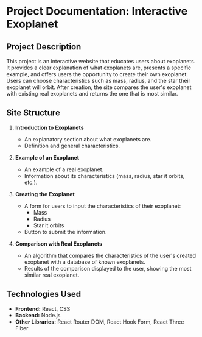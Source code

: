 # Project Documentation: Interactive Exoplanet

## Project Description

This project is an interactive website that educates users about exoplanets. It provides a clear explanation of what exoplanets are, presents a specific example, and offers users the opportunity to create their own exoplanet. Users can choose characteristics such as mass, radius, and the star their exoplanet will orbit. After creation, the site compares the user's exoplanet with existing real exoplanets and returns the one that is most similar.

## Site Structure

1. **Introduction to Exoplanets**
   - An explanatory section about what exoplanets are.
   - Definition and general characteristics.

2. **Example of an Exoplanet**
   - An example of a real exoplanet.
   - Information about its characteristics (mass, radius, star it orbits, etc.).

3. **Creating the Exoplanet**
   - A form for users to input the characteristics of their exoplanet:
     - Mass
     - Radius
     - Star it orbits
   - Button to submit the information.

4. **Comparison with Real Exoplanets**
   - An algorithm that compares the characteristics of the user's created exoplanet with a database of known exoplanets.
   - Results of the comparison displayed to the user, showing the most similar real exoplanet.

## Technologies Used

- **Frontend:** React, CSS
- **Backend:** Node.js
- **Other Libraries:** React Router DOM, React Hook Form, React Three Fiber

